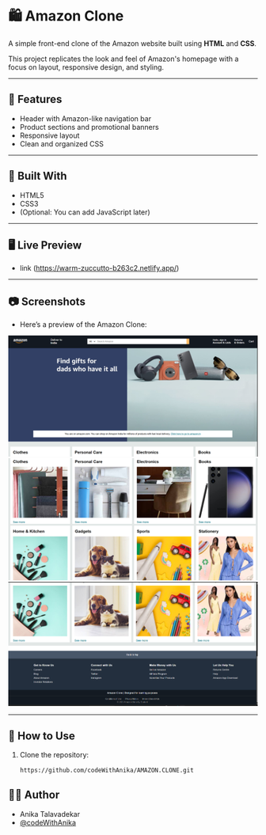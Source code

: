 # 🛍️ Amazon Clone

A simple front-end clone of the Amazon website built using **HTML** and **CSS**.

This project replicates the look and feel of Amazon's homepage with a focus on layout, responsive design, and styling.

---

## 🌟 Features

- Header with Amazon-like navigation bar
- Product sections and promotional banners
- Responsive layout
- Clean and organized CSS

---

## 🧰 Built With

- HTML5
- CSS3
- (Optional: You can add JavaScript later)

---

## 🖥️ Live Preview
- link (https://warm-zuccutto-b263c2.netlify.app/)

---

## 📷 Screenshots

- Here’s a preview of the Amazon Clone:

![Amazon Clone Screenshot](OUTPUT/1.png)
![Amazon Clone Screenshot](OUTPUT/2.png)
![Amazon Clone Screenshot](OUTPUT/3.png)

---

## 📁 How to Use

1. Clone the repository:

   ```bash
   https://github.com/codeWithAnika/AMAZON.CLONE.git

## 🧑‍💻 Author
- Anika Talavadekar
- [@codeWithAnika](https://github.com/codeWithAnika/)
